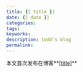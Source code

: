 ```yaml
---
title: {{ title }}
date: {{ date }}
categories:
tags:
keyworks: 
description: todd's blog
permalink: 
---
```

本文首次发布在博客**\[[title](https://blog.toddlin.site/)\]**